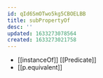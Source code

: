 ```yaml
---
id: qId6SmOTwo5kg5CBOELBB
title: subPropertyOf
desc: ''
updated: 1633273078564
created: 1633273021758
---
```


- [[instanceOf]] [[Predicate]]
- [[p.equivalent]] 

